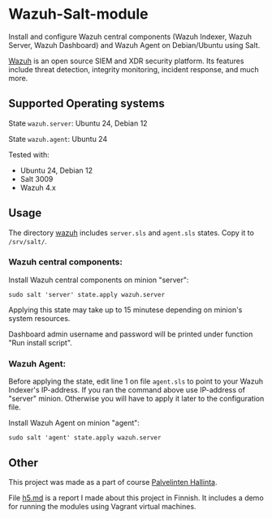 # Wazuh-Salt-module

Install and configure Wazuh central components (Wazuh Indexer, Wazuh Server, Wazuh Dashboard) and Wazuh Agent on Debian/Ubuntu using Salt.

[Wazuh](https://wazuh.com/) is an open source SIEM and XDR security platform. Its features include threat detection, integrity monitoring, incident response, and much more.

## Supported Operating systems

State `wazuh.server`: Ubuntu 24, Debian 12

State `wazuh.agent`: Ubuntu 24

Tested with:
* Ubuntu 24, Debian 12
* Salt 3009
* Wazuh 4.x


## Usage

The directory [wazuh](https://github.com/lassihi/Wazuh-salt-module/tree/main/wazuh) includes `server.sls` and `agent.sls` states. Copy it to `/srv/salt/`.

### Wazuh central components:

Install Wazuh central components on minion "server":

    sudo salt 'server' state.apply wazuh.server

Applying this state may take up to 15 minutese depending on minion's system resources.

Dashboard admin username and password will be printed under function "Run install script".

### Wazuh Agent:

Before applying the state, edit line 1 on file `agent.sls` to point to your Wazuh Indexer's IP-address. If you ran the command above use IP-address of "server" minion. Otherwise you will have to apply it later to the configuration file.

Install Wazuh Agent on minion "agent":

    sudo salt 'agent' state.apply wazuh.server

## Other

This project was made as a part of course [Palvelinten Hallinta](https://terokarvinen.com/palvelinten-hallinta/).

File [h5.md](https://github.com/lassihi/Wazuh-salt-module/blob/main/h5.md) is a report I made about this project in Finnish. It includes a demo for running the modules using Vagrant virtual machines.
